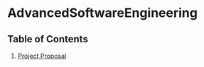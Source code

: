﻿# AdvancedSoftwareEngineering
 
 ## Table of Contents
1. [Project Proposal](https://github.com/JPhil54/AdvancedSoftwareEngineering/blob/main/Project%20Proposal.pdf) 
